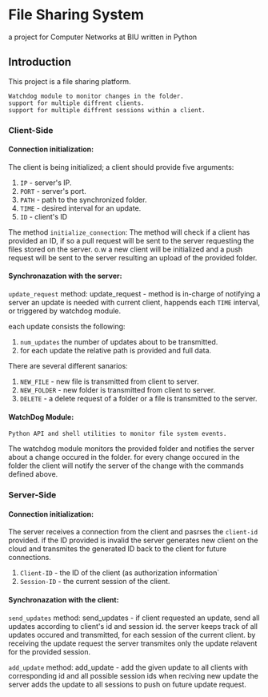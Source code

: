 # File Sharing System
a project for Computer Networks at BIU written in Python

## Introduction
This project is a file sharing platform.

    Watchdog module to monitor changes in the folder.
    support for multiple diffrent clients.
    support for multiple diffrent sessions within a client.
    
 ### Client-Side
 
#### Connection initialization:
The client is being initialized; a client should provide five arguments:
1. `IP` - server's IP.
2. `PORT` - server's port.
3. `PATH` - path to the synchronized folder.
4. `TIME` - desired interval for an update.
5. `ID` - client's ID

The method `initialize_connection`:
The method will check if a client has provided an ID, if so a pull request will be sent to the server requesting the files stored on the server.
o.w a new client will be initialized and a push request will be sent to the server resulting an upload of the provided folder.

#### Synchronazation with the server:
`update_request` method:
update_request - method is in-charge of notifying a server an update is needed with current client, happends each `TIME` interval, or triggered by watchdog module.

each update consists the following: 
1. `num_updates` the number of updates about to be transmitted.
2. for each update the relative path is provided and full data.

There are several different sanarios:
1. `NEW_FILE` - new file is transmitted from client to server.
2. `NEW_FOLDER` - new folder is transmitted from client to server.
3. `DELETE` - a delete request of a folder or a file is transmitted to the server. 



#### WatchDog Module:
    Python API and shell utilities to monitor file system events.
  The watchdog module monitors the provided folder and notifies the server about a change occured in the folder.
  for every change occured in the folder the client will notify the server of the change with the commands defined above.
  
 
 ### Server-Side
 
 #### Connection initialization:
The server receives a connection from the client and pasrses the `client-id` provided.
if the ID provided is invalid the server generates new client on the cloud and transmites the generated ID back to the client for future connections.
 
 1. `Client-ID` - the ID of the client (as authorization information`
 2. `Session-ID` - the current session of the client.

  #### Synchronazation with the client:
`send_updates` method:
send_updates - if client requested an update, send all updates according to client's id and session id.
  the server keeps track of all updates occured and transmitted, for each session of the current client.
  by receiving the update request the server transmites only the update relavent for the provided session.
  
  `add_update` method:
  add_update - add the given update to all clients with corresponding id and all possible session ids
  when reciving new update the server adds the update to all sessions to push on future update request.
  
 
